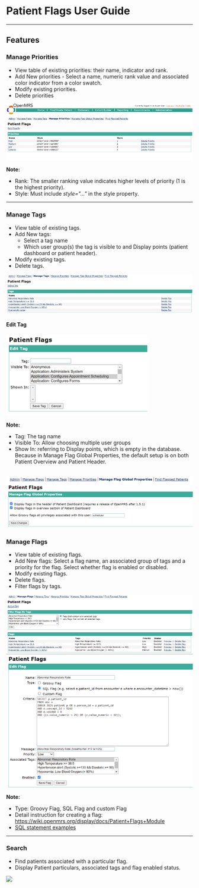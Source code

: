 # Patient Flags User Guide

---

## Features

### Manage Priorities 

- View table of existing priorities: their name, indicator and rank.
- Add New priorities - Select a name, numeric rank value and associated color indicator from a color swatch.
- Modify existing priorities.
- Delete priorities

![](../image/Manage%20Priorities.png)

**Note:**

- Rank: The smaller ranking value indicates higher levels of priority (1 is the highest priority).
- Style: Must include _style="..."_ in the style property.

---

### Manage Tags

- View table of existing tags.
- Add New tags: 
  - Select a tag name 
  - Which user group(s) the tag is visible to and Display points (patient dashboard or patient header).
- Modify existing tags.
- Delete tags.

![](../image/Manage%20Tags.png)

#### **Edit Tag**

![](../image/Edit%20Tags.png)

**Note:**
- Tag: The tag name 
- Visible To: Allow choosing multiple user groups
- Show In: referring to Display points, which is empty in the database. Because in Manage Flag Global Properties, the default setup is on both Patient Overview and Patient Header.

![](../image/flagProperties.png)
---

### Manage Flags

- View table of existing flags.
- Add New flags: Select a flag name, an associated group of tags and a priority for the flag. Select whether flag is enabled or disabled.
- Modify existing flags.
- Delete flags.
- Filter flags by tags.

![](../image/Manage%20Flags.png)
![](../image/Edit%20Flag.png)

**Note:**

- Type: Groovy Flag, SQL Flag and custom Flag
- Detail instruction for creating a flag: <https://wiki.openmrs.org/display/docs/Patient+Flags+Module>
- [SQL statement examples](patientflags-module/patientflags_sql_examples.txt)

---

### Search

- Find patients associated with a particular flag.
- Display Patient particulars, associated tags and flag enabled status.

![](../../OneDrive/Pictures/Flagged%20Patients.png)
